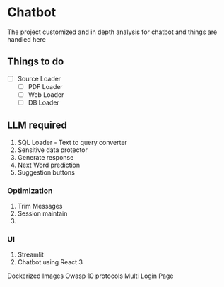 
# Chatbot

The project customized and in depth analysis for chatbot and things are handled here

## Things to do
 - [ ] Source Loader 
   - [ ] PDF Loader
   - [ ] Web Loader
   - [ ] DB Loader

## LLM required
1. SQL Loader - Text to query converter
2. Sensitive data protector
3. Generate response
4. Next Word prediction
5. Suggestion buttons

### Optimization
1. Trim Messages
2. Session maintain
3. 

### UI
1. Streamlit
2. Chatbot using React
3


Dockerized Images
Owasp 10 protocols
Multi Login Page

  



